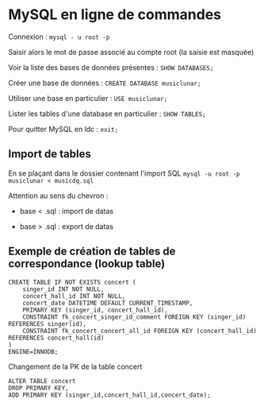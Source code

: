 # MySQL en ligne de commandes

Connexion : `mysql - u root -p`

Saisir alors le mot de passe associé au compte root (la saisie est masquée)

Voir la liste des bases de données présentes : `SHOW DATABASES;`

Créer une base de données : `CREATE DATABASE musiclunar;`

Utiliser une base en particulier : `USE musiclunar;`

Lister les tables d'une database en particulier : `SHOW TABLES;`

Pour quitter MySQL en ldc : `exit;`

## Import de tables

En se plaçant dans le dossier contenant l'import SQL
`mysql -u root -p musiclunar < musicdq.sql`

Attention au sens du chevron :

* base < .sql : import de datas

* base > .sql : export de datas

## Exemple de création de tables de correspondance (lookup table)

```
CREATE TABLE IF NOT EXISTS concert (
    singer_id INT NOT NULL,
    concert_hall_id INT NOT NULL,
    concert_date DATETIME DEFAULT CURRENT_TIMESTAMP,
    PRIMARY KEY (singer_id, concert_hall_id),
    CONSTRAINT fk_concert_singer_id_comment FOREIGN KEY (singer_id) REFERENCES singer(id),
    CONSTRAINT fk_concert_concert_all_id FOREIGN KEY (concert_hall_id) REFERENCES concert_hall(id)
)
ENGINE=INNODB;
```

Changement de la PK de la table concert

```
ALTER TABLE concert 
DROP PRIMARY KEY,
ADD PRIMARY KEY (singer_id,concert_hall_id,concert_date);
```